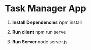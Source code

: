 # Task Manager App


1. **Install Dependencies**
    npm install

2. **Run client**
    npm run serve
    

4. **Run Server**
    node server.js
